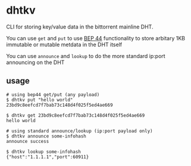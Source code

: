 # dhtkv

CLI for storing key/value data in the bittorrent mainline DHT.

You can use `get` and `put` to use [BEP 44](http://www.bittorrent.org/beps/bep_0044.html) functionality to store arbitary 1KB immutable or mutable metdata in the DHT itself

You can use `announce` and `lookup` to do the more standard ip:port announcing on the DHT

## usage

```
# using bep44 get/put (any payload)
$ dhtkv put "hello world"
23bd9c8eefcd7f7bab73c148d4f025f5ed4ae669

$ dhtkv get 23bd9c8eefcd7f7bab73c148d4f025f5ed4ae669
hello world

# using standard announce/lookup (ip:port payload only)
$ dhtkv announce some-infohash
announce success

$ dhtkv lookup some-infohash
{"host":"1.1.1.1","port":60911}
```
